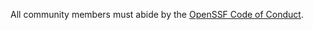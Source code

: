 All community members must abide by the [OpenSSF Code of
Conduct](https://openssf.org/community/code-of-conduct/).